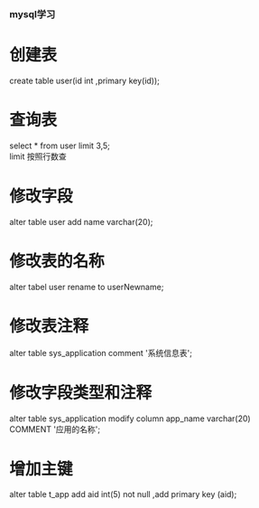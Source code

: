 ### mysql学习


#  创建表
create table user(id int ,primary key(id));

#  查询表
select * from  user  limit  3,5;   
limit 按照行数查

#  修改字段
alter table user add name varchar(20);

#  修改表的名称
alter tabel user rename to userNewname;

#  修改表注释 
alter table sys_application comment '系统信息表';

#  修改字段类型和注释
alter table sys_application  modify column app_name varchar(20) COMMENT '应用的名称';

#  增加主键 
alter table t_app add aid int(5) not null ,add primary key (aid);  
